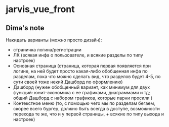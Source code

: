 # jarvis_vue_front

## Dima's note

Накидать варианты (можно просто дизайн):
- страничка логина/регистрации
- ЛК (всякая инфа о пользователе, и всякие разделы по типу настроек)
- Основная страница (страница, которая первая появляется при логине, на ней будет просто какая-либо обобщенная инфа по разделам, пока что можно сделать вид, что разделов будет 4-5, по сути своей тоже некий Дашборд по оформлению)
- Дашборд (нужен обобщенный вариант, как минимум для двух функций: юнит-экономика с ее графиками, диаграммами и тд; общий Дашборд с набором графиков, которые парни просили )
- Контекстное меню (то, с помощью чего мы по разделам бегаем, скорее всего бургер, должно быть всегда в доступе, возможности перехода те же, что и у первой страницы, + всякие по типу выхода и настроек)


